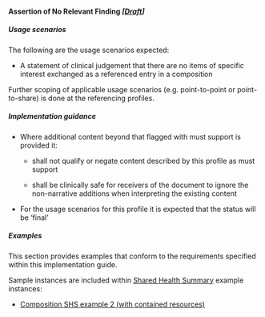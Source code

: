 #### Assertion of No Relevant Finding *[[Draft](http://hl7.org/fhir/stu3/versions.html#maturity)]*

##### Usage scenarios
The following are the usage scenarios expected:

* A statement of clinical judgement that there are no items of specific interest exchanged as a referenced entry in a composition

Further scoping of applicable usage scenarios (e.g. point-to-point or point-to-share) is done at the referencing profiles. 


##### Implementation guidance
* Where additional content beyond that flagged with must support is provided it:
    * shall not qualify or negate content described by this profile as must support
    
    * shall be clinically safe for receivers of the document to ignore the non-narrative additions when interpreting the existing content
    
* For the usage scenarios for this profile it is expected that the status will be ‘final’
 
 
##### Examples
This section provides examples that conform to the requirements specified within this implementation guide.

Sample instances are included within [Shared Health Summary](StructureDefinition-composition-shs-1.html) example instances:
* [Composition SHS example 2 (with contained resources)](Composition-bd06e981-ba86-4020-ba59-cd89f80e8712.html)
